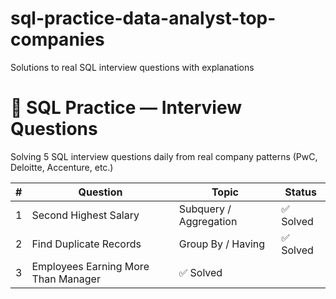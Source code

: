 # sql-practice-data-analyst-top-companies
Solutions to  real SQL interview questions with explanations

# 🧠 SQL Practice — Interview Questions

Solving 5 SQL interview questions daily from real company patterns (PwC, Deloitte, Accenture, etc.)

| # | Question | Topic | Status |
|---|-----------|--------|--------|
| 1 | Second Highest Salary | Subquery / Aggregation | ✅ Solved |
| 2 | Find Duplicate Records | Group By / Having |  ✅ Solved|
| 3 | Employees Earning More Than Manager | ✅ Solved| |

